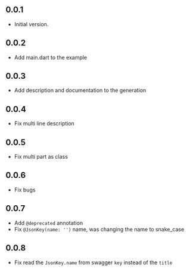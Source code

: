 ## 0.0.1

- Initial version.

## 0.0.2

- Add main.dart to the example

## 0.0.3

- Add description and documentation to the generation

## 0.0.4

- Fix multi line description

## 0.0.5

- Fix multi part as class

## 0.0.6

- Fix bugs

## 0.0.7

- Add `@deprecated` annotation
- Fix `@JsonKey(name: '')` name, was changing the name to snake_case

## 0.0.8
- Fix read the `JsonKey.name` from swagger `key` instead of the `title`
